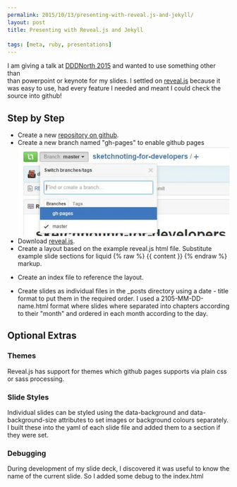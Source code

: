 ```yaml
---
permalink: 2015/10/13/presenting-with-reveal.js-and-jekyll/
layout: post
title: Presenting with Reveal.js and Jekyll

tags: [meta, ruby, presentations]
---
```


I am giving a talk at [DDDNorth 2015](http://www.dddnorth.co.uk/) and wanted to use something other than  
than powerpoint or keynote for my slides. I settled on [reveal.js](https://github.com/hakimel/reveal.js/)
because it was easy to use, had every feature I needed and meant I could check the source into github!

## Step by Step

- Create a new [repository on github](https://github.com/deejaygraham/sketchnoting-for-developers).
- Create a new branch named "gh-pages" to enable github pages ![gh-pages](/img/posts/presenting-with-reveal-jekyll/gh-pages-branch.webp)
- Download [reveal.js](https://github.com/hakimel/reveal.js/).
- Create a layout based on the example reveal.js html file. Substitute example slide sections for liquid {% raw %} {{ content }} {% endraw %}
  markup.

<script src="https://gist.github.com/deejaygraham/5e8d1f123fa7d513cd02.js"></script>

- Create an index file to reference the layout.

<script src="https://gist.github.com/deejaygraham/8eec91d81aaaeb6ab417.js"></script>

- Create slides as individual files in the \_posts directory using a date - title format to put them in the required order. I used
  a 2105-MM-DD-name.html format where slides where separated into chapters according to their "month" and ordered in each month
  according to the day.

<script src="https://gist.github.com/deejaygraham/5e16de44823db42109bc.js"></script>

## Optional Extras

### Themes

Reveal.js has support for themes which github pages supports via plain css or sass processing.

### Slide Styles

Individual slides can be styled using the data-background and data-background-size attributes to set images or background colours separately.
I built these into the yaml of each slide file and added them to a section if they were set.

<script src="https://gist.github.com/deejaygraham/6e5cb3d3e2d5e24ad386.js"></script>

### Debugging

During development of my slide deck, I discovered it was useful to know the name of the current slide. So I added some debug to the index.html

<script src="https://gist.github.com/deejaygraham/779f781821d8975bf8ed.js"></script>
